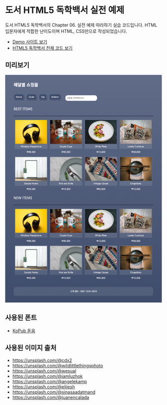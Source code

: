 # 도서 HTML5 독학백서 실전 예제

도서 HTML5 독학백서의 Chapter 06. 실전 예제 따라하기 실습 코드입니다. HTML 입문자에게 적합한 난이도이며 HTML, CSS만으로 작성되었습니다. 

- [Demo 사이트 보기](https://dalmoori.github.io/final-html5-2021/)
- [HTML5 독학백서 전체 코드 보기](https://github.com/dalmoori/basic-html5-2021)

## 미리보기

![](./preview.png)

## 사용된 폰트

-   [KoPub 돋움](http://www.kopus.org/biz/electronic/font.aspx)

## 사용된 이미지 출처

-   https://unsplash.com/@cdx2
-   https://unsplash.com/@wildlittlethingsphoto
-   https://unsplash.com/@wesual
-   https://unsplash.com/@iamluzhok
-   https://unsplash.com/@angelekamp
-   https://unsplash.com/@eliiesh
-   https://unsplash.com/@sinasaadatmand
-   https://unsplash.com/@juanencalada
